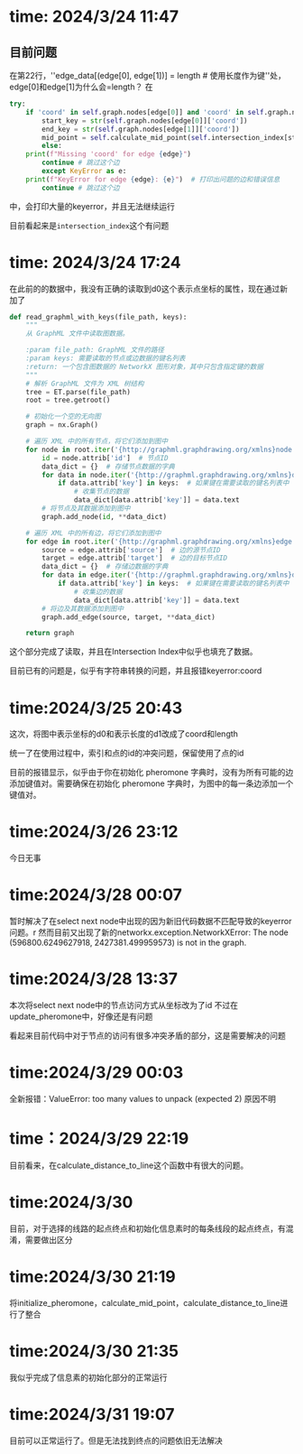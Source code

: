 # time: 2024/3/24 11:47
## 目前问题
在第22行，''edge_data[(edge[0], edge[1])] = length # 使用长度作为键''处，edge[0]和edge[1]为什么会=length？
在
```python   
try:
    if 'coord' in self.graph.nodes[edge[0]] and 'coord' in self.graph.nodes[edge[1]]:
        start_key = str(self.graph.nodes[edge[0]]['coord'])
        end_key = str(self.graph.nodes[edge[1]]['coord'])
        mid_point = self.calculate_mid_point(self.intersection_index[start_key],self.intersection_index[end_key])
        else:
    print(f"Missing 'coord' for edge {edge}")
        continue # 跳过这个边
        except KeyError as e:
    print(f"KeyError for edge {edge}: {e}")  # 打印出问题的边和错误信息
        continue # 跳过这个边
```

中，会打印大量的keyerror，并且无法继续运行

目前看起来是```intersection_index```这个有问题


# time: 2024/3/24 17:24
在此前的的数据中，我没有正确的读取到d0这个表示点坐标的属性，现在通过新加了
```python
def read_graphml_with_keys(file_path, keys):
    """
    从 GraphML 文件中读取图数据。

    :param file_path: GraphML 文件的路径
    :param keys: 需要读取的节点或边数据的键名列表
    :return: 一个包含图数据的 NetworkX 图形对象，其中只包含指定键的数据
    """
    # 解析 GraphML 文件为 XML 树结构
    tree = ET.parse(file_path)
    root = tree.getroot()

    # 初始化一个空的无向图
    graph = nx.Graph()

    # 遍历 XML 中的所有节点，将它们添加到图中
    for node in root.iter('{http://graphml.graphdrawing.org/xmlns}node'):
        id = node.attrib['id']  # 节点ID
        data_dict = {}  # 存储节点数据的字典
        for data in node.iter('{http://graphml.graphdrawing.org/xmlns}data'):
            if data.attrib['key'] in keys:  # 如果键在需要读取的键名列表中
                # 收集节点的数据
                data_dict[data.attrib['key']] = data.text
        # 将节点及其数据添加到图中
        graph.add_node(id, **data_dict)

    # 遍历 XML 中的所有边，将它们添加到图中
    for edge in root.iter('{http://graphml.graphdrawing.org/xmlns}edge'):
        source = edge.attrib['source']  # 边的源节点ID
        target = edge.attrib['target']  # 边的目标节点ID
        data_dict = {}  # 存储边数据的字典
        for data in edge.iter('{http://graphml.graphdrawing.org/xmlns}data'):
            if data.attrib['key'] in keys:  # 如果键在需要读取的键名列表中
                # 收集边的数据
                data_dict[data.attrib['key']] = data.text
        # 将边及其数据添加到图中
        graph.add_edge(source, target, **data_dict)

    return graph
```
这个部分完成了读取，并且在Intersection Index中似乎也填充了数据。

目前已有的问题是，似乎有字符串转换的问题，并且报错keyerror:coord



# time:2024/3/25 20:43

这次，将图中表示坐标的d0和表示长度的d1改成了coord和length

统一了在使用过程中，索引和点的id的冲突问题，保留使用了点的id

目前的报错显示，似乎由于你在初始化 pheromone 字典时，没有为所有可能的边添加键值对。需要确保在初始化 pheromone
字典时，为图中的每一条边添加一个键值对。 


# time:2024/3/26 23:12
今日无事

# time:2024/3/28 00:07
暂时解决了在select next node中出现的因为新旧代码数据不匹配导致的keyerror问题。r
然而目前又出现了新的networkx.exception.NetworkXError: The node (596800.6249627918, 2427381.499959573) is not in the
graph.



# time:2024/3/28 13:37
本次将select next node中的节点访问方式从坐标改为了id
不过在update_pheromone中，好像还是有问题

看起来目前代码中对于节点的访问有很多冲突矛盾的部分，这是需要解决的问题

# time:2024/3/29 00:03
全新报错：ValueError: too many values to unpack (expected 2)
原因不明


# time：2024/3/29 22:19
目前看来，在calculate_distance_to_line这个函数中有很大的问题。


# time:2024/3/30 
目前，对于选择的线路的起点终点和初始化信息素时的每条线段的起点终点，有混淆，需要做出区分

# time:2024/3/30 21:19
将initialize_pheromone，calculate_mid_point，calculate_distance_to_line进行了整合

# time:2024/3/30 21:35
我似乎完成了信息素的初始化部分的正常运行

# time:2024/3/31 19:07
目前可以正常运行了。但是无法找到终点的问题依旧无法解决